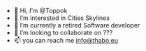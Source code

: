 - 👋 Hi, I’m @Toppok
- 👀 I’m interested in Cities Skylines
- 🌱 I’m currently a retired Software developer
- 💞️ I’m looking to collaborate on ???
- 📫 you can reach me info@thabo.eu

<!---
Toppok/Toppok is a ✨ special ✨ repository because its `README.md` (this file) appears on your GitHub profile.
You can click the Preview link to take a look at your changes.
--->
